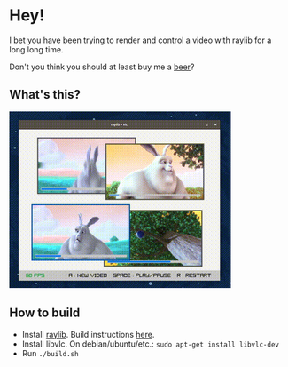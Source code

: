 # Hey!

I bet you have been trying to render and control a video with raylib for a long long time.

Don't you think you should at least buy me a [beer](https://paypal.me/andreafontana/5)?

## What's this?
![](https://github.com/trikko/raylib-libvlc-example/blob/main/raylib-libvlc-example.gif?raw=true)


## How to build
 - Install [raylib](https://github.com/raysan5/raylib). Build instructions [here](https://github.com/raysan5/raylib#build-and-installation).
 - Install libvlc. On debian/ubuntu/etc.: ```sudo apt-get install libvlc-dev```
 - Run ```./build.sh```
